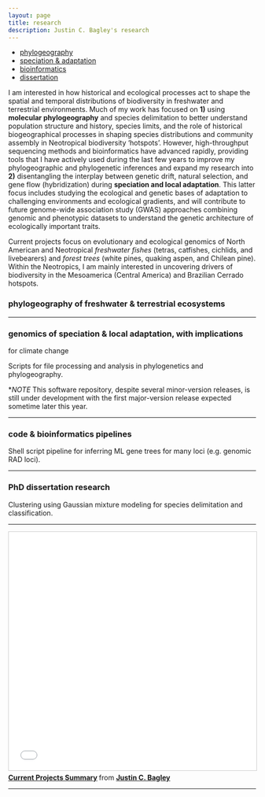 ```yaml
---
layout: page
title: research
description: Justin C. Bagley's research
---
```


<div class="navbar">
    <div class="navbar-inner">
        <ul class="nav">
            <li><a href="#phylogeog">phylogeography</a></li>
            <li><a href="#specadapt">speciation & adaptation</a></li>
            <li><a href="#software">bioinformatics</a></li>
            <li><a href="#thesis">dissertation</a></li>
<!--            <li><a href="#evolgen">evolutionary genetics</a></li>  -->
<!--            <li><a href="#syst">systematics</a></li>  -->
<!--            <li><a href="#evoleco">evolutionary ecology</a></li>  -->
<!--            <li><a href="#congen">conservation genomics</a></li>  -->
        </ul>
    </div>
</div>


I am interested in how historical and ecological processes act to shape the spatial and 
temporal distributions of biodiversity in freshwater and terrestrial environments. Much of 
my work has focused on **1)** using **molecular phylogeography** and species delimitation to better 
understand population structure and history, species limits, and the role of historical 
biogeographical processes in shaping species distributions and community assembly in 
Neotropical biodiversity ‘hotspots’. However, high-throughput sequencing methods and 
bioinformatics have advanced rapidly, providing tools that I have actively used during 
the last few years to improve my phylogeographic and phylogenetic inferences and expand my 
research into **2)** disentangling the interplay between genetic drift, natural selection, and 
gene flow (hybridization) during **speciation and local adaptation**. This latter focus includes 
studying the ecological and genetic bases of adaptation to challenging environments and 
ecological gradients, and will contribute to future genome-wide association study (GWAS) 
approaches combining genomic and phenotypic datasets to understand the genetic architecture 
of ecologically important traits.

Current projects focus on evolutionary and ecological genomics of North American and 
Neotropical _freshwater fishes_ (tetras, catfishes, cichlids, and livebearers) and _forest 
trees_ (white pines, quaking aspen, and Chilean pine). Within the Neotropics, I am mainly 
interested in uncovering drivers of biodiversity in the Mesoamerica (Central America) 
and Brazilian Cerrado hotspots.


### <a name="phylogeog"></a>phylogeography of freshwater & terrestrial ecosystems

---

### <a name="specadapt"></a>genomics of speciation & local adaptation, with implications 
for climate change

Scripts for file processing and analysis in phylogenetics and phylogeography.

**NOTE* This software repository, despite several minor-version releases, is still under 
development with the first major-version release expected sometime later this year.

---

### <a name="software"></a>code & bioinformatics pipelines

Shell script pipeline for inferring ML gene trees for many loci (e.g. genomic RAD loci).

---

### <a name="thesis"></a>PhD dissertation research

Clustering using Gaussian mixture modeling for species delimitation and classification.

---

<iframe src="//www.slideshare.net/slideshow/embed_code/key/ComxCAB9CevHkU" width="595" height="485" frameborder="0" marginwidth="0" marginheight="0" scrolling="no" style="border:1px solid #CCC; border-width:1px; margin-bottom:5px; max-width: 100%;" allowfullscreen> </iframe> <div style="margin-bottom:5px"> <strong> <a href="//www.slideshare.net/justinbagley/current-projects-summary" title="Current Projects Summary" target="_blank">Current Projects Summary</a> </strong> from <strong><a href="https://www.slideshare.net/justinbagley" target="_blank">Justin C. Bagley</a></strong> </div>

---
